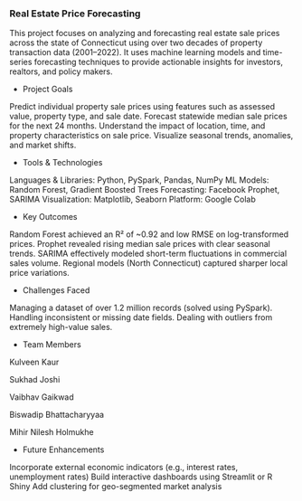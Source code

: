### Real Estate Price Forecasting

This project focuses on analyzing and forecasting real estate sale prices across the state of Connecticut using over two decades of property transaction data (2001–2022). It uses machine learning models and time-series forecasting techniques to provide actionable insights for investors, realtors, and policy makers.

- Project Goals
  
Predict individual property sale prices using features such as assessed value, property type, and sale date.
Forecast statewide median sale prices for the next 24 months.
Understand the impact of location, time, and property characteristics on sale price.
Visualize seasonal trends, anomalies, and market shifts.

- Tools & Technologies
  
Languages & Libraries: Python, PySpark, Pandas, NumPy
ML Models: Random Forest, Gradient Boosted Trees
Forecasting: Facebook Prophet, SARIMA
Visualization: Matplotlib, Seaborn
Platform: Google Colab

- Key Outcomes
  
Random Forest achieved an R² of ~0.92 and low RMSE on log-transformed prices.
Prophet revealed rising median sale prices with clear seasonal trends.
SARIMA effectively modeled short-term fluctuations in commercial sales volume.
Regional models (North Connecticut) captured sharper local price variations.

- Challenges Faced
  
Managing a dataset of over 1.2 million records (solved using PySpark).
Handling inconsistent or missing date fields.
Dealing with outliers from extremely high-value sales.

- Team Members
  
Kulveen Kaur

Sukhad Joshi

Vaibhav Gaikwad

Biswadip Bhattacharyyaa

Mihir Nilesh Holmukhe

- Future Enhancements
  
Incorporate external economic indicators (e.g., interest rates, unemployment rates)
Build interactive dashboards using Streamlit or R Shiny
Add clustering for geo-segmented market analysis
